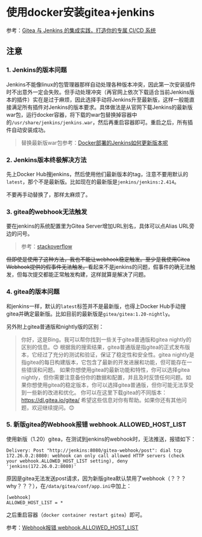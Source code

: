 # 使用docker安装gitea+jenkins

参考：[Gitea 与 Jenkins 的集成实践，打造你的专属 CI/CD 系统](https://www.cnblogs.com/Gitea/p/jenkins.html)

## 注意

### 1. Jenkins的版本问题

Jenkins不能像linux的包管理器那样自动处理各种版本冲突，因此第一次安装插件时不出意外一定会失败。但手动处理冲突（再官网上依次下载适合当前Jenkins版本的插件）实在是过于麻烦，因此选择手动将Jenkins升至最新版，这样一般能直接满足所有插件对Jenkins的版本要求。具体做法是从官网下载Jenkins的最新版war包，运行docker容器，将下载的war包替换掉容器中的`/usr/share/jenkins/jenkins.war`，然后再重启容器即可。重启之后，所有插件自动安装成功。

> 替换最新版war包参考：[Docker部署的Jenkins如何更新版本呢](https://blog.csdn.net/tomonkey/article/details/106942162)

### 2. Jenkins版本终极解决方法

先上Docker Hub搜jenkins，然后使用他们最新版本的tag，注意不要用默认的`latest`，那个不是最新版。比如现在的最新版是`jenkins/jenkins:2.414`。

不要再手动替换了，那样太麻烦了。

### 3. gitea的webhook无法触发

要在jenkins的系统配置里为Gitea Server增加URL别名，具体可以点Alias URL旁边的问号。

> 参考：[stackoverflow](https://stackoverflow.com/a/68432979/21743075)

~~但即使是使用了这种方法，我也不能让webhook稳定触发。至少是我使用Gitea Webhook提供的假事件无法触发。~~看起来不是jenkins的问题，假事件的确无法触发，但每次提交都能正常触发构建，这样就算是解决了问题。

### 4. gitea的版本问题

和jenkins一样，默认的`latest`标签并不是最新版，也得上Docker Hub手动搜gitea并确定最新版。比如目前的最新版是`gitea/gitea:1.20-nightly`。

另外附上gitea普通版和nightly版的区别：

> 你好，这是Bing。我可以帮你找到一些关于gitea普通版和gitea nightly的区别的信息。😊
> 根据我的搜索结果，gitea普通版是指gitea的正式发布版本，它经过了充分的测试和验证，保证了稳定性和安全性。gitea nightly是指gitea的每日构建版本，它包含了最新的开发进展和功能，但可能存在一些错误和问题。
> 如果你想使用gitea的最新功能和特性，你可以选择gitea nightly，但你需要注意备份你的数据和配置，并且及时反馈任何问题。如果你想使用gitea的稳定版本，你可以选择gitea普通版，但你可能无法享受到一些新的改进和优化。
> 你可以在这里下载gitea的不同版本：<https://dl.gitea.io/gitea/>
> 希望这些信息对你有帮助。如果你还有其他问题，欢迎继续提问。😊

### 5. 新版gitea的Webhook报错 webhook.ALLOWED_HOST_LIST

使用新版（1.20）gitea，在测试到jenkins的webhook时，无法推送，报错如下：

~~~text
Delivery: Post "http://jenkins:8080/gitea-webhook/post": dial tcp 172.26.0.2:8080: webhook can only call allowed HTTP servers (check your webhook.ALLOWED_HOST_LIST setting), deny 'jenkins(172.26.0.2:8080)'
~~~

原因是gitea无法发送post请求，因为新版gitea默认禁用了webhook（？？？why？？？），在`/data/gitea/conf/app.ini`中加上：

~~~text
[webhook]
ALLOWED_HOST_LIST = *
~~~

之后重启容器（`docker container restart gitea`）即可。

参考：[Webhook报错 webhook.ALLOWED_HOST_LIST](https://discourse.gitea.io/t/webhook-webhook-allowed-host-list-setting/4655)
